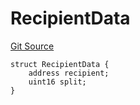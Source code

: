 # RecipientData
[Git Source](https://github.com/digiv3rse/protocol-contracts/blob/78826068117a4eb9f5d01837d2d88deb72b92ea0/contracts/modules/act/collect/MultirecipientFeeCollectModule.sol)


```solidity
struct RecipientData {
    address recipient;
    uint16 split;
}
```

